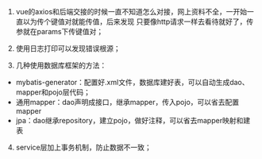 1. vue的axios和后端交接的时候一直不知道怎么对接，网上资料不全，一开始一直以为传个键值对就能传值，后来发现
只要像http请求一样去看待就好了，传参就在params下传键值对；

2. 使用日志打印可以发现错误根源；

3. 几种使用数据库框架的方法：
- mybatis-generator：配置好.xml文件，数据库建好表，可以自动生成dao、mapper和pojo层代码；
- 通用mapper：dao声明成接口，继承mapper，传入pojo，可以省去配置mapper
- jpa：dao继承repository，建立pojo，做好注释，可以省去mapper映射和建表

4. service层加上事务机制，防止数据不一致；